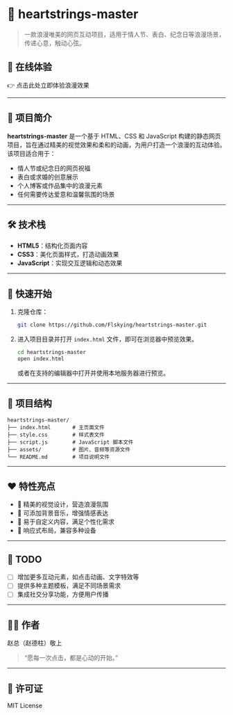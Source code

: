 # 💖 heartstrings-master

> 一款浪漫唯美的网页互动项目，适用于情人节、表白、纪念日等浪漫场景，传递心意，触动心弦。

## 🔗 在线体验
👉 点击此处立即体验浪漫效果

---

## 🌟 项目简介

**heartstrings-master** 是一个基于 HTML、CSS 和 JavaScript 构建的静态网页项目，旨在通过精美的视觉效果和柔和的动画，为用户打造一个浪漫的互动体验。该项目适合用于：

- 情人节或纪念日的网页祝福
- 表白或求婚的创意展示
- 个人博客或作品集中的浪漫元素
- 任何需要传达爱意和温馨氛围的场景

---

## 🛠️ 技术栈

- **HTML5**：结构化页面内容
- **CSS3**：美化页面样式，打造动画效果
- **JavaScript**：实现交互逻辑和动态效果

---

## 🚀 快速开始

1. 克隆仓库：

   ```bash
   git clone https://github.com/Flskying/heartstrings-master.git
   ```

2. 进入项目目录并打开 `index.html` 文件，即可在浏览器中预览效果。

   ```bash
   cd heartstrings-master
   open index.html
   ```

   或者在支持的编辑器中打开并使用本地服务器进行预览。

---

## 📁 项目结构

```
heartstrings-master/
├── index.html       # 主页面文件
├── style.css        # 样式表文件
├── script.js        # JavaScript 脚本文件
├── assets/          # 图片、音频等资源文件
└── README.md        # 项目说明文件
```

---

## ❤️ 特性亮点

- 🌈 精美的视觉设计，营造浪漫氛围
- 🎵 可添加背景音乐，增强情感表达
- 💌 易于自定义内容，满足个性化需求
- 📱 响应式布局，兼容多种设备

---

## 📌 TODO

- [ ] 增加更多互动元素，如点击动画、文字特效等
- [ ] 提供多种主题模板，满足不同场景需求
- [ ] 集成社交分享功能，方便用户传播

---

## 👨‍💻 作者

赵总（赵德柱）敬上  
> “愿每一次点击，都是心动的开始。”

---

## 📜 许可证

MIT License
